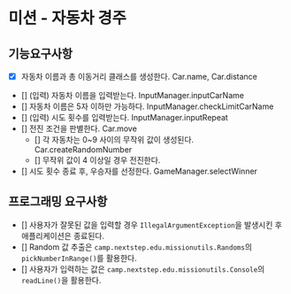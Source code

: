 # 미션 - 자동차 경주

## 기능요구사항
- [x] 자동차 이름과 총 이동거리 클래스를 생성한다. Car.name, Car.distance
- [] (입력) 자동차 이름을 입력받는다. InputManager.inputCarName
- [] 자동차 이름은 5자 이하만 가능하다. InputManager.checkLimitCarName
- [] (입력) 시도 횟수를 입력받는다.  InputManager.inputRepeat
- [] 전진 조건을 판별한다. Car.move
    - [] 각 자동차는 0~9 사이의 무작위 값이 생성된다. Car.createRandomNumber
    - [] 무작위 값이 4 이상일 경우 전진한다.
- [] 시도 횟수 종료 후, 우승자를 선정한다. GameManager.selectWinner

## 프로그래밍 요구사항
- [] 사용자가 잘못된 값을 입력할 경우 `IllegalArgumentException`을 발생시킨 후 애플리케이션은 종료된다.
- [] Random 값 추출은 `camp.nextstep.edu.missionutils.Randoms`의 `pickNumberInRange()`를 활용한다.
- [] 사용자가 입력하는 값은 `camp.nextstep.edu.missionutils.Console`의 `readLine()`을 활용한다.
